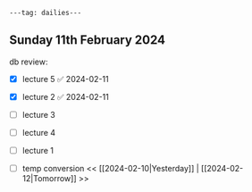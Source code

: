```
---tag: dailies---
```

## Sunday 11th February 2024

db review:
- [x] lecture 5 ✅ 2024-02-11
- [x] lecture 2 ✅ 2024-02-11
- [ ] lecture 3
- [ ] lecture 4
- [ ] lecture 1

- [ ] temp conversion
<< [[2024-02-10|Yesterday]] | [[2024-02-12|Tomorrow]] >>




